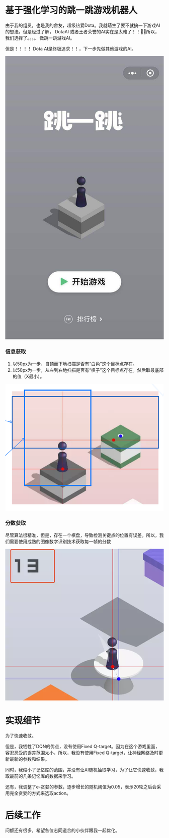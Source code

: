 
# 基于强化学习的跳一跳游戏机器人


由于我的组员，也是我的舍友，超级热爱Dota。我就萌生了要不就搞一下游戏AI的想法。但是经过了解，
DotaAI 或者王者荣誉的AI实在是太难了！！所以，我们选择了。。。。 做跳一跳游戏AI。

但是！！！！ Dota AI是终极追求！！，下一步先做其他游戏的AI。

![](./pic/raw.png)

### 信息获取


1. 以50px为一步，自顶而下地扫描是否有“白色”这个目标点存在。
2. 以50px为一步，从左到右地扫描是否有“棋子”这个目标点存在。然后取最底部的值（X最小）。

![](./pic/信息获取1.png)

### 分数获取

尽管算法很精准，但是，存在一个棋盘，导致检测关键点的位置有误差。所以，我们需要使用成熟的图像数字识别技术获取每一帧的分数


![](./pic/分数检测.png)

# 实现细节


为了快速收敛。

但是，我牺牲了DQN的优点，没有使用Fixed Q-target。因为在这个游戏里面，容忍忍受的误差范围太小，所以，我没有使用Fixed Q-target，让神经网络及时更新最新的参数和结果。

同时，我缩小了记忆库的范围，并没有让AI随机抽取学习，为了让它快速收敛，我取最前的几条记忆库的数据来学习。

还有，我调整了e-贪婪的参数，逐步增长的随机阈值为0.05，表示20轮之后会采用完全贪婪的方式来选取action。



# 后续工作

问额还有很多，希望各位志同道合的小伙伴跟我一起优化。


